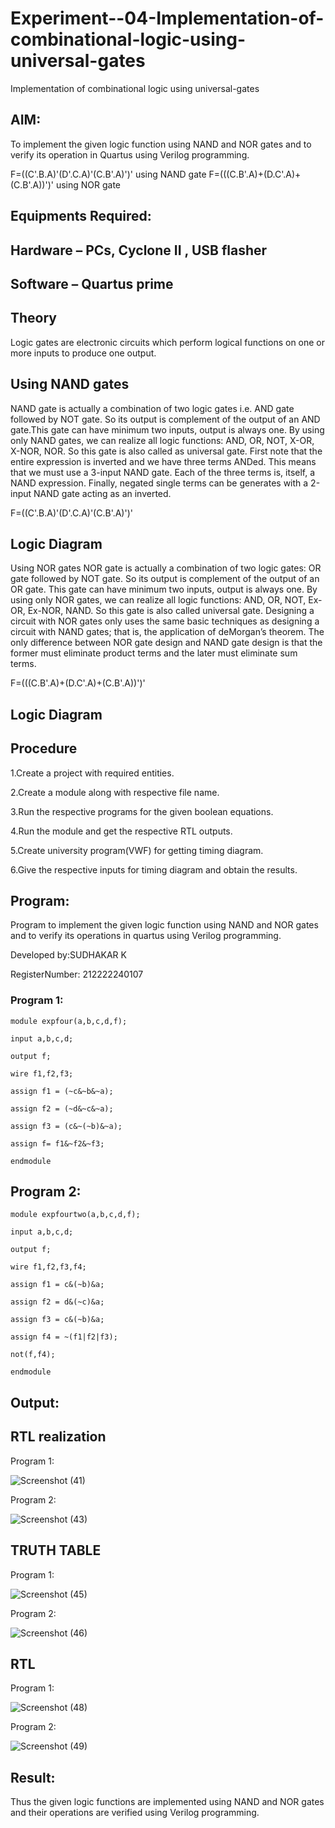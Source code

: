 # Experiment--04-Implementation-of-combinational-logic-using-universal-gates
Implementation of combinational logic using universal-gates
 
## AIM:
To implement the given logic function using NAND and NOR gates and to verify its operation in Quartus using Verilog programming.

F=((C'.B.A)'(D'.C.A)'(C.B'.A)')' using NAND gate
F=(((C.B'.A)+(D.C'.A)+(C.B'.A))')' using NOR gate
## Equipments Required:
## Hardware – PCs, Cyclone II , USB flasher
## Software – Quartus prime


## Theory
Logic gates are electronic circuits which perform logical functions on one or more inputs to produce one output. 

## Using NAND gates
NAND gate is actually a combination of two logic gates i.e. AND gate followed by NOT gate. So its output is complement of the output of an AND gate.This gate can have minimum two inputs, output is always one. By using only NAND gates, we can realize all logic functions: AND, OR, NOT, X-OR, X-NOR, NOR. So this gate is also called as universal gate. First note that the entire expression is inverted and we have three terms ANDed. This means that we must use a 3-input NAND gate. Each of the three terms is, itself, a NAND expression. Finally, negated single terms can be generates with a 2-input NAND gate acting as an inverted.

F=((C'.B.A)'(D'.C.A)'(C.B'.A)')'

## Logic Diagram

Using NOR gates
NOR gate is actually a combination of two logic gates: OR gate followed by NOT gate. So its output is complement of the output of an OR gate. This gate can have minimum two inputs, output is always one. By using only NOR gates, we can realize all logic functions: AND, OR, NOT, Ex-OR, Ex-NOR, NAND. So this gate is also called universal gate. Designing a circuit with NOR gates only uses the same basic techniques as designing a circuit with NAND gates; that is, the application of deMorgan’s theorem. The only difference between NOR gate design and NAND gate design is that the former must eliminate product terms and the later must eliminate sum terms.

F=(((C.B'.A)+(D.C'.A)+(C.B'.A))')'

## Logic Diagram
## Procedure

1.Create a project with required entities.

2.Create a module along with respective file name.

3.Run the respective programs for the given boolean equations.

4.Run the module and get the respective RTL outputs.

5.Create university program(VWF) for getting timing diagram.

6.Give the respective inputs for timing diagram and obtain the results.

## Program:

Program to implement the given logic function using NAND and NOR gates and to verify its operations in quartus using Verilog programming.

Developed by:SUDHAKAR K

RegisterNumber: 212222240107

### Program 1:
````
module expfour(a,b,c,d,f);

input a,b,c,d;

output f;

wire f1,f2,f3;

assign f1 = (~c&~b&~a);

assign f2 = (~d&~c&~a);

assign f3 = (c&~(~b)&~a);

assign f= f1&~f2&~f3;

endmodule
````
## Program 2:
````
module expfourtwo(a,b,c,d,f);

input a,b,c,d;

output f;

wire f1,f2,f3,f4;

assign f1 = c&(~b)&a;

assign f2 = d&(~c)&a;

assign f3 = c&(~b)&a;

assign f4 = ~(f1|f2|f3);

not(f,f4);

endmodule
````

## Output:

## RTL realization

Program 1:

![Screenshot (41)](https://user-images.githubusercontent.com/118799103/211163345-02893d9a-420f-4bc9-bdbd-e541514aadb1.png)

Program 2:

![Screenshot (43)](https://user-images.githubusercontent.com/118799103/211163380-9af4bdd3-ffc4-4f53-8e79-433177adf9fb.png)

## TRUTH TABLE

Program 1:

![Screenshot (45)](https://user-images.githubusercontent.com/118799103/211163433-d34c9732-158c-42b0-862b-d930970e5ffb.png)

Program 2:

![Screenshot (46)](https://user-images.githubusercontent.com/118799103/211163462-939a3b0b-150d-40aa-913c-bf4f743a3261.png)

## RTL

Program 1:

![Screenshot (48)](https://user-images.githubusercontent.com/118799103/211163497-8810043e-8bc3-492c-ba46-1cec1247be96.png)

Program 2:

![Screenshot (49)](https://user-images.githubusercontent.com/118799103/211163520-c6c8e10d-8bd8-4628-83b6-e179812faa00.png)

## Result:

Thus the given logic functions are implemented using NAND and NOR gates and their operations are verified using Verilog programming.
